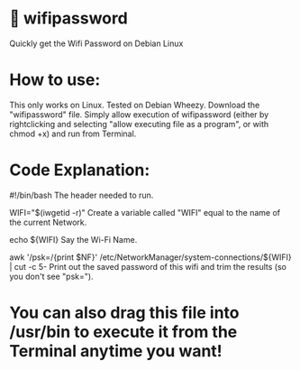 # 📶 wifipassword

Quickly get the Wifi Password on Debian Linux

# How to use:
This only works on Linux. Tested on Debian Wheezy.
Download the "wifipassword" file.
Simply allow execution of wifipassword (either by rightclicking and selecting "allow executing file as a program", or with chmod +x) and run from Terminal.

# Code Explanation:

#!/bin/bash
The header needed to run.

WIFI="$(iwgetid -r)"
Create a variable called "WIFI" equal to the name of the current Network.

echo ${WIFI}
Say the Wi-Fi Name.

awk '/psk=/{print $NF}' /etc/NetworkManager/system-connections/${WIFI} | cut -c 5-
Print out the saved password of this wifi and trim the results (so you don't see "psk=").

# You can also drag this file into /usr/bin to execute it from the Terminal anytime you want!
